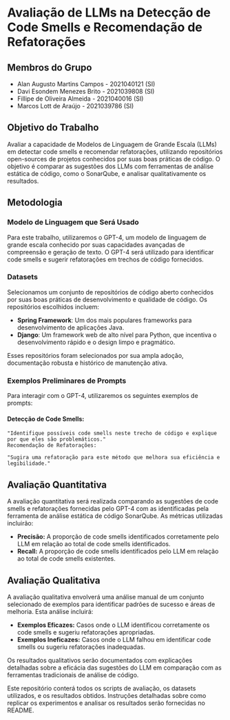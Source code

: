 #  Avaliação de LLMs na Detecção de Code Smells e Recomendação de Refatorações

## Membros do Grupo

- Alan Augusto Martins Campos - 2021040121 (SI)
- Davi Esondem Menezes Brito - 2021039808 (SI)
- ⁠Fillipe de Oliveira Almeida - 2021040016 (SI)
- ⁠Marcos Lott de Araújo - 2021039786 (SI)

## Objetivo do Trabalho

Avaliar a capacidade de Modelos de Linguagem de Grande Escala (LLMs) em detectar code smells e recomendar refatorações, utilizando repositórios open-sources de projetos conhecidos por suas boas práticas de código. O objetivo é comparar as sugestões dos LLMs com ferramentas de análise estática de código, como o SonarQube, e analisar qualitativamente os resultados.

## Metodologia
### Modelo de Linguagem que Será Usado

Para este trabalho, utilizaremos o GPT-4, um modelo de linguagem de grande escala conhecido por suas capacidades avançadas de compreensão e geração de texto. O GPT-4 será utilizado para identificar code smells e sugerir refatorações em trechos de código fornecidos.

### Datasets
Selecionamos um conjunto de repositórios de código aberto conhecidos por suas boas práticas de desenvolvimento e qualidade de código. Os repositórios escolhidos incluem:

- **Spring Framework**: Um dos mais populares frameworks para desenvolvimento de aplicações Java.
- **Django**: Um framework web de alto nível para Python, que incentiva o desenvolvimento rápido e o design limpo e pragmático.

Esses repositórios foram selecionados por sua ampla adoção, documentação robusta e histórico de manutenção ativa.

### Exemplos Preliminares de Prompts

Para interagir com o GPT-4, utilizaremos os seguintes exemplos de prompts:

#### Detecção de Code Smells:
```
"Identifique possíveis code smells neste trecho de código e explique por que eles são problemáticos."
Recomendação de Refatorações:
```
```
"Sugira uma refatoração para este método que melhora sua eficiência e legibilidade."
```
## Avaliação Quantitativa

A avaliação quantitativa será realizada comparando as sugestões de code smells e refatorações fornecidas pelo GPT-4 com as identificadas pela ferramenta de análise estática de código SonarQube. As métricas utilizadas incluirão:

- **Precisão:** A proporção de code smells identificados corretamente pelo LLM em relação ao total de code smells identificados.
- **Recall:** A proporção de code smells identificados pelo LLM em relação ao total de code smells existentes.

## Avaliação Qualitativa

A avaliação qualitativa envolverá uma análise manual de um conjunto selecionado de exemplos para identificar padrões de sucesso e áreas de melhoria. Esta análise incluirá:

- **Exemplos Eficazes:** Casos onde o LLM identificou corretamente os code smells e sugeriu refatorações apropriadas.
- **Exemplos Ineficazes:** Casos onde o LLM falhou em identificar code smells ou sugeriu refatorações inadequadas.

Os resultados qualitativos serão documentados com explicações detalhadas sobre a eficácia das sugestões do LLM em comparação com as ferramentas tradicionais de análise de código.

Este repositório conterá todos os scripts de avaliação, os datasets utilizados, e os resultados obtidos. Instruções detalhadas sobre como replicar os experimentos e analisar os resultados serão fornecidas no README.
